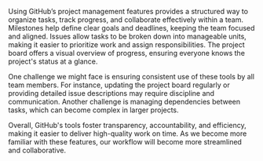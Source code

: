 <p> Using GitHub’s project management features provides a structured way to organize tasks, track progress, and collaborate effectively within a team.
Milestones help define clear goals and deadlines, keeping the team focused and aligned.
Issues allow tasks to be broken down into manageable units, making it easier to prioritize work and assign responsibilities.
The project board offers a visual overview of progress, ensuring everyone knows the project's status at a glance.</p>

<p>One challenge we might face is ensuring consistent use of these tools by all team members.
  For instance, updating the project board regularly or providing detailed issue descriptions may require discipline and communication.
  Another challenge is managing dependencies between tasks, which can become complex in larger projects.</p>

<p>Overall, GitHub's tools foster transparency, accountability, and efficiency, making it easier to deliver high-quality work on time. As we become more familiar with these features, our workflow will become more streamlined and collaborative.</p>
